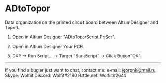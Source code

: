 # ADtoTopor
Data organization on the printed circuit board between AltiumDesigner and TopoR.

1) Open in Altium Designer "ADtoToporScript.PrjScr".

2) Open in Altium Designer Your PCB.

3) DXP -> Run Script... -> Target "StartScript" -> Click Button"OK". 

---------
If you find a bug or just want to chat, contact me:
e-mail:     igorpnk@mail.ru
Skype:      Wolfiit
Discord:    Wolfit#2180
Battle.net: Wolfiit#2644